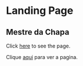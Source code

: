 # Landing Page
## Mestre da Chapa

Click [here](lucaszaquila.github.io/lp-mestre-da-chapa) to see the page.

Clique [aqui](lucaszaquila.github.io/lp-mestre-da-chapa) para ver a pagina.
